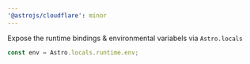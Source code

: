 ```yaml
---
'@astrojs/cloudflare': minor
---
```


Expose the runtime bindings & environmental variabels via `Astro.locals`

  ```js
  const env = Astro.locals.runtime.env;
  ```
